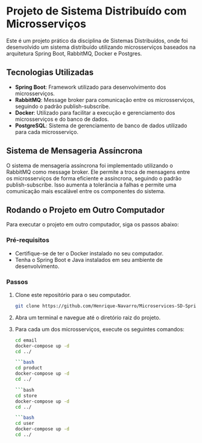 # Projeto de Sistema Distribuído com Microsserviços

Este é um projeto prático da disciplina de Sistemas Distribuídos, onde foi desenvolvido um sistema distribuído utilizando microsserviços baseados na arquitetura Spring Boot, RabbitMQ, Docker e Postgres.

## Tecnologias Utilizadas

- **Spring Boot**: Framework utilizado para desenvolvimento dos microsserviços.
- **RabbitMQ**: Message broker para comunicação entre os microsserviços, seguindo o padrão publish-subscribe.
- **Docker**: Utilizado para facilitar a execução e gerenciamento dos microsserviços e do banco de dados.
- **PostgreSQL**: Sistema de gerenciamento de banco de dados utilizado para cada microsserviço.

## Sistema de Mensageria Assíncrona

O sistema de mensageria assíncrona foi implementado utilizando o RabbitMQ como message broker. Ele permite a troca de mensagens entre os microsserviços de forma eficiente e assíncrona, seguindo o padrão publish-subscribe. Isso aumenta a tolerância a falhas e permite uma comunicação mais escalável entre os componentes do sistema.

## Rodando o Projeto em Outro Computador

Para executar o projeto em outro computador, siga os passos abaixo:

### Pré-requisitos

- Certifique-se de ter o Docker instalado no seu computador.
- Tenha o Spring Boot e Java instalados em seu ambiente de desenvolvimento.

### Passos

1. Clone este repositório para o seu computador.
   ```bash
   git clone https://github.com/Henrique-Navarro/Microservices-SD-SpringBoot.git
2. Abra um terminal e navegue até o diretório raiz do projeto.
3. Para cada um dos microsserviços, execute os seguintes comandos:

   ```bash
   cd email
   docker-compose up -d
   cd ../

   ```bash
   cd product
   docker-compose up -d
   cd ../
   
   ```bash
   cd store
   docker-compose up -d
   cd ../

   ```bash
   cd user
   docker-compose up -d
   cd ../
